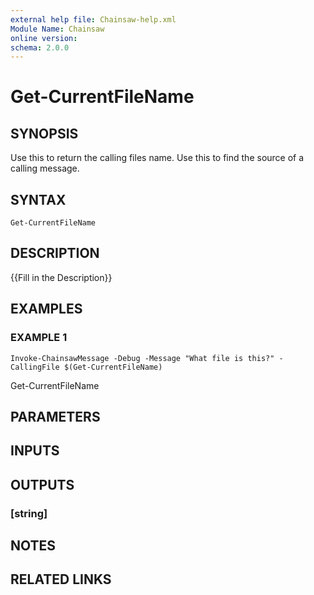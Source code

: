 ```yaml
---
external help file: Chainsaw-help.xml
Module Name: Chainsaw
online version:
schema: 2.0.0
---
```


# Get-CurrentFileName

## SYNOPSIS
Use this to return the calling files name.
Use this to find the source of a calling message.

## SYNTAX

```
Get-CurrentFileName
```

## DESCRIPTION
{{Fill in the Description}}

## EXAMPLES

### EXAMPLE 1
```
Invoke-ChainsawMessage -Debug -Message "What file is this?" -CallingFile $(Get-CurrentFileName)
```

Get-CurrentFileName

## PARAMETERS

## INPUTS

## OUTPUTS

### [string]
## NOTES

## RELATED LINKS
